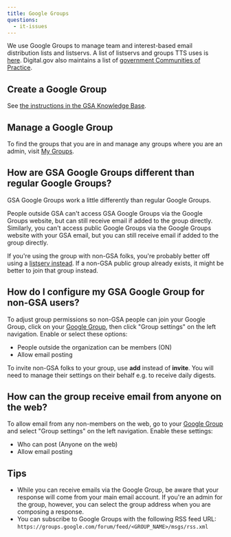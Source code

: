 ```yaml
---
title: Google Groups
questions:
  - it-issues
---
```


We use Google Groups to manage team and interest-based email distribution lists and listservs. A list of listservs and groups TTS uses is [here]({{site.baseurl}}/working-groups-and-guilds-101/). Digital.gov also maintains a list of [government Communities of Practice](https://digital.gov/communities/).

## Create a Google Group

See [the instructions in the GSA Knowledge Base](https://gsa.servicenowservices.com/kb_view.do?sysparm_article=KB0024704).

## Manage a Google Group

To find the groups that you are in and manage any groups where you are an admin, visit [My Groups][my-groups].

## How are GSA Google Groups different than regular Google Groups?

GSA Google Groups work a little differently than regular Google Groups.

People outside GSA can't access GSA Google Groups via the Google Groups website, but can still receive email if added to the group directly. Similarly, you can't access public Google Groups via the Google Groups website with your GSA email, but you can still receive email if added to the group directly.

If you're using the group with non-GSA folks, you're probably better off using a [listserv instead](https://listserv.gsa.gov/). If a non-GSA public group already exists, it might be better to join that group instead.

## How do I configure my GSA Google Group for non-GSA users?

To adjust group permissions so non-GSA people can join your Google Group, click on your [Google Group][my-groups], then click "Group settings" on the left navigation. Enable or select these options:

- People outside the organization can be members (ON)
- Allow email posting

To invite non-GSA folks to your group, use **add** instead of **invite**. You will need to manage their settings on their behalf e.g. to receive daily digests.

## How can the group receive email from anyone on the web?

To allow email from any non-members on the web, go to your [Google Group][my-groups] and select "Group settings" on the left navigation. Enable these settings:

- Who can post (Anyone on the web)
- Allow email posting

## Tips

- While you can receive emails via the Google Group, be aware that your response will come from your main email account. If you're an admin for the group, however, you can select the group address when you are composing a response.
- You can subscribe to Google Groups with the following RSS feed URL: `https://groups.google.com/forum/feed/<GROUP_NAME>/msgs/rss.xml`

[my-groups]: https://groups.google.com/my-groups
